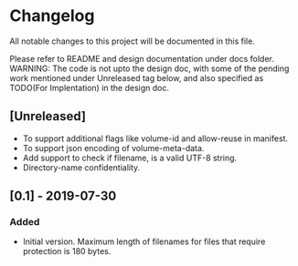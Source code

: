 # Changelog
All notable changes to this project will be documented in this file.

Please refer to README and design documentation under docs folder.
WARNING: The code is not upto the design doc, with some of the
pending work mentioned under Unreleased tag below, and 
also specified as TODO(For Implentation) in the design doc.

## [Unreleased]
- To support additional flags like volume-id and allow-reuse in manifest.
- To support json encoding of volume-meta-data.
- Add support to check if filename, is a valid UTF-8 string.
- Directory-name confidentiality.

## [0.1] - 2019-07-30
### Added
- Initial version. Maximum length of filenames for files that require
protection is 180 bytes.

